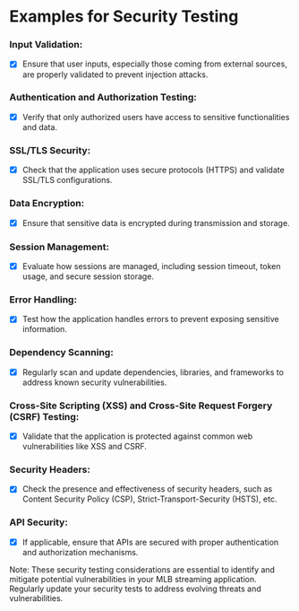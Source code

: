 # Examples for Security Testing 

### Input Validation:
- [x] Ensure that user inputs, especially those coming from external sources, are properly validated to prevent injection attacks.
### Authentication and Authorization Testing:
- [x] Verify that only authorized users have access to sensitive functionalities and data.
### SSL/TLS Security:
- [x] Check that the application uses secure protocols (HTTPS) and validate SSL/TLS configurations.
### Data Encryption:
- [x] Ensure that sensitive data is encrypted during transmission and storage.
### Session Management:
- [x] Evaluate how sessions are managed, including session timeout, token usage, and secure session storage.
### Error Handling:
- [x] Test how the application handles errors to prevent exposing sensitive information.
### Dependency Scanning:
- [x] Regularly scan and update dependencies, libraries, and frameworks to address known security vulnerabilities.
### Cross-Site Scripting (XSS) and Cross-Site Request Forgery (CSRF) Testing:
- [x] Validate that the application is protected against common web vulnerabilities like XSS and CSRF.
### Security Headers:
- [x] Check the presence and effectiveness of security headers, such as Content Security Policy (CSP), Strict-Transport-Security (HSTS), etc.
### API Security:
- [x] If applicable, ensure that APIs are secured with proper authentication and authorization mechanisms.

Note: These security testing considerations are essential to identify and mitigate potential vulnerabilities in your MLB streaming application. Regularly update your security tests to address evolving threats and vulnerabilities.
